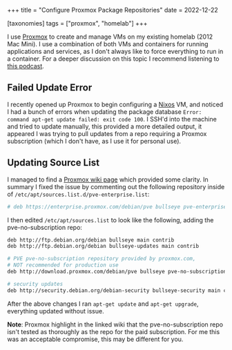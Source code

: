 +++
title = "Configure Proxmox Package Repositories"
date = 2022-12-22

[taxonomies]
tags = ["proxmox", "homelab"]
+++

I use [Proxmox](https://www.proxmox.com/en/) to create and manage VMs on my existing homelab (2012 Mac Mini). I use a combination of both VMs and containers for running applications and services, as I don't always like to force everything to run in a container. For a deeper discussion on this topic I recommend listening to [this podcast](https://thehomelab.show/2022/11/30/the-homelab-show-ep-79-virtualization-vs-containers/).

<!-- more -->

## Failed Update Error

I recently opened up Proxmox to begin configuring a [Nixos](https://nixos.org/) VM, and noticed I had a bunch of errors when updating the package database `Error: command apt-get update failed: exit code 100`. I SSH'd into the machine and tried to update manually, this provided a more detailed output, it appeared I was trying to pull updates from a repo requiring a Proxmox subscription (which I don't have, as I use it for personal use).

## Updating Source List

I managed to find a [Proxmox wiki page](https://pve.proxmox.com/wiki/Package_Repositories) which provided some clarity. In summary I fixed the issue by commenting out the following repository inside of `/etc/apt/sources.list.d/pve-enterprise.list`:

```bash
# deb https://enterprise.proxmox.com/debian/pve bullseye pve-enterprise
```

I then edited `/etc/apt/sources.list` to look like the following, adding the pve-no-subscription repo:

```bash
deb http://ftp.debian.org/debian bullseye main contrib
deb http://ftp.debian.org/debian bullseye-updates main contrib

# PVE pve-no-subscription repository provided by proxmox.com,
# NOT recommended for production use
deb http://download.proxmox.com/debian/pve bullseye pve-no-subscription

# security updates
deb http://security.debian.org/debian-security bullseye-security main contrib
```

After the above changes I ran `apt-get update` and `apt-get upgrade`, everything updated without issue.

**Note**: Proxmox highlight in the linked wiki that the pve-no-subscription repo isn't tested as thoroughly as the repo for the paid subscription. For me this was an acceptable compromise, this may be different for you.
